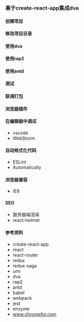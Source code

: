 ### 基于create-react-app集成dva

#### 创建项目

#### 修改项目目录

#### 使用dva 

#### 使用rap2

#### 使用antd

#### 测试

#### 联调打包

#### 浏览器插件

#### 在编辑器中调试
+ vscode
+ WebStorm

#### 自动格式化代码
+ ESLint
+ Automatically

#### 浏览器兼容
+ IE9

#### SEO
+ 服务器端渲染
+ react-helmet

#### 参考资料
+ create-react-app
+ react
+ react-router
+ redux
+ redux-saga
+ umi
+ dva
+ rap2
+ antd
+ babel
+ webpack
+ jest
+ enzyme
+ www.chromefor.com
